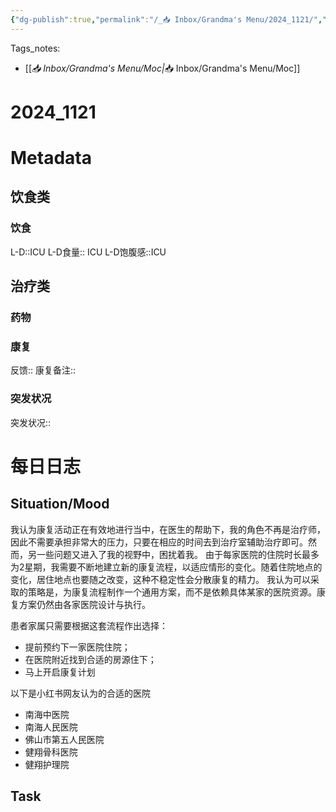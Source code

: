 ```yaml
---
{"dg-publish":true,"permalink":"/_📥 Inbox/Grandma's Menu/2024_1121/","tags":["🏥"]}
---
```


 Tags_notes:
 -  [[_📥 Inbox/Grandma's Menu/Moc\|_📥 Inbox/Grandma's Menu/Moc]]
# 2024_1121
# Metadata
## 饮食类
### 饮食
L-D::ICU
L-D食量::  ICU
L-D饱腹感::ICU
## 治疗类
### 药物
### 康复
反馈:: 
康复备注::
### 突发状况
突发状况::
# 每日日志
## Situation/Mood
我认为康复活动正在有效地进行当中，在医生的帮助下，我的角色不再是治疗师，因此不需要承担非常大的压力，只要在相应的时间去到治疗室辅助治疗即可。然而，另一些问题又进入了我的视野中，困扰着我。
由于每家医院的住院时长最多为2星期，我需要不断地建立新的康复流程，以适应情形的变化。随着住院地点的变化，居住地点也要随之改变，这种不稳定性会分散康复的精力。
我认为可以采取的策略是，为康复流程制作一个通用方案，而不是依赖具体某家的医院资源。康复方案仍然由各家医院设计与执行。

患者家属只需要根据这套流程作出选择：
- 提前预约下一家医院住院；
- 在医院附近找到合适的房源住下；
- 马上开启康复计划

以下是小红书网友认为的合适的医院
- 南海中医院
- 南海人民医院
-  佛山市第五人民医院
-  健翔骨科医院
-  健翔护理院


## Task

